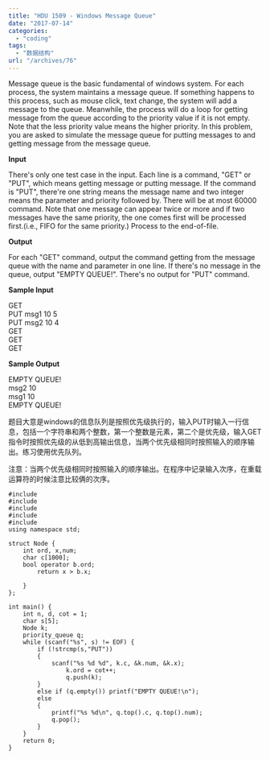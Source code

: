 ```yaml
---
title: "HDU 1509 - Windows Message Queue"
date: "2017-07-14"
categories: 
  - "coding"
tags: 
  - "数据结构"
url: "/archives/76"
---
```


Message queue is the basic fundamental of windows system. For each process, the system maintains a message queue. If something happens to this process, such as mouse click, text change, the system will add a message to the queue. Meanwhile, the process will do a loop for getting message from the queue according to the priority value if it is not empty. Note that the less priority value means the higher priority. In this problem, you are asked to simulate the message queue for putting messages to and getting message from the message queue.

**Input**

There's only one test case in the input. Each line is a command, "GET" or "PUT", which means getting message or putting message. If the command is "PUT", there're one string means the message name and two integer means the parameter and priority followed by. There will be at most 60000 command. Note that one message can appear twice or more and if two messages have the same priority, the one comes first will be processed first.(i.e., FIFO for the same priority.) Process to the end-of-file.

**Output**

For each "GET" command, output the command getting from the message queue with the name and parameter in one line. If there's no message in the queue, output "EMPTY QUEUE!". There's no output for "PUT" command.

**Sample Input**

GET  
PUT msg1 10 5  
PUT msg2 10 4  
GET  
GET  
GET

**Sample Output**

EMPTY QUEUE!  
msg2 10  
msg1 10  
EMPTY QUEUE!

题目大意是windows的信息队列是按照优先级执行的，输入PUT时输入一行信息，包括一个字符串和两个整数，第一个整数是元素，第二个是优先级，输入GET指令时按照优先级的从低到高输出信息，当两个优先级相同时按照输入的顺序输出。练习使用优先队列。

注意：当两个优先级相同时按照输入的顺序输出。在程序中记录输入次序，在重载运算符的时候注意比较俩的次序。

```
#include
#include
#include
#include
#include
using namespace std;

struct Node {
    int ord, x,num;
    char c[1000];
    bool operator b.ord;
        return x > b.x;

    }
};

int main() {
    int n, d, cot = 1;
    char s[5];
    Node k;
    priority_queue q;
    while (scanf("%s", s) != EOF) {
        if (!strcmp(s,"PUT"))
        {
            scanf("%s %d %d", k.c, &k.num, &k.x);
                k.ord = cot++;
                q.push(k);
        }
        else if (q.empty()) printf("EMPTY QUEUE!\n");
        else
        {
            printf("%s %d\n", q.top().c, q.top().num);
            q.pop();
        }
    }
    return 0;
}
```
